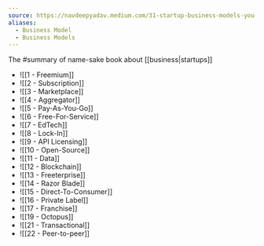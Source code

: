 ```yaml
---
source: https://navdeepyadav.medium.com/31-startup-business-models-you-must-know-with-examples-c0107fa33b17
aliases:
  - Business Model
  - Business Models
---
```

The #summary of name-sake book about [[business|startups]]

- ![[1 - Freemium]]
- ![[2 - Subscription]]
- ![[3 - Marketplace]]
- ![[4 - Aggregator]]
- ![[5 - Pay-As-You-Go]]
- ![[6 - Free-For-Service]]
- ![[7 - EdTech]]
- ![[8 - Lock-In]]
- ![[9 - API Licensing]]
- ![[10 - Open-Source]]
- ![[11 - Data]]
- ![[12 - Blockchain]]
- ![[13 - Freeterprise]]
- ![[14 - Razor Blade]]
- ![[15 - Direct-To-Consumer]]
- ![[16 - Private Label]]
- ![[17 - Franchise]]
- ![[19 - Octopus]]
- ![[21 - Transactional]]
- ![[22 - Peer-to-peer]]